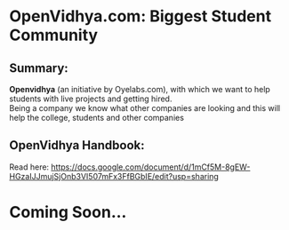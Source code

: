 # OpenVidhya.com: Biggest Student Community

## Summary:
**Openvidhya** (an initiative by Oyelabs.com), with which we want to help students with live projects and getting hired.  
Being a company we know what other companies are looking and this will help the college, students and other companies 


## OpenVidhya Handbook:
Read here: https://docs.google.com/document/d/1mCf5M-8gEW-HGzaIJJmujSjOnb3VI507mFx3FfBGbIE/edit?usp=sharing

# Coming Soon...